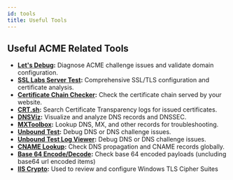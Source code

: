 ```yaml
---
id: tools
title: Useful Tools
---
```


## Useful ACME Related Tools

- **[Let's Debug](https://letsdebug.net):** Diagnose ACME challenge issues and validate domain configuration.
- **[SSL Labs Server Test](https://www.ssllabs.com/ssltest/):** Comprehensive SSL/TLS configuration and certificate analysis.
- **[Certificate Chain Checker](https://chainchecker.certifytheweb.com):** Check the certificate chain served by your website.
- **[CRT.sh](https://crt.sh):** Search Certificate Transparency logs for issued certificates.
- **[DNSViz](https://dnsviz.net):** Visualize and analyze DNS records and DNSSEC.
- **[MXToolbox](https://mxtoolbox.com/SuperTool.aspx):** Lookup DNS, MX, and other records for troubleshooting.
- **[Unbound Test](https://unboundtest.com):** Debug DNS or DNS challenge issues.
- **[Unbound Test Log Viewer](https://unbounded.tools.certifytheweb.com/):** Debug DNS or DNS challenge issues.
- **[CNAME Lookup](https://www.whatsmydns.net/):** Check DNS propagation and CNAME records globally.
- **[Base 64 Encode/Decode](https://base64.tools.certifytheweb.com/):** Check base 64 encoded payloads (uncluding base64 url encoded items)
- **[IIS Crypto](https://www.nartac.com/Products/IISCrypto):** Used to review and configure Windows TLS Cipher Suites
